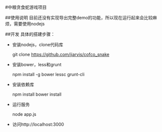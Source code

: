 #中粮贪食蛇游戏项目

##使用说明
目前还没有实现导出完整demo的功能，所以现在运行起来会比较麻烦，需要使用nodejs


##开发
具体的搭建步骤：
* 安装nodejs，clone代码库

	git clone https://github.com/jiarvis/cofco_snake

* 安装bower，less和grunt

	npm install -g bower lessc grunt-cli

* 安装依赖库

	npm install
	bower install

* 运行服务

	node app.js 

* 访问http://localhost:3000
